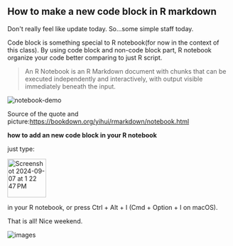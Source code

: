 ## How to make a new code block in R markdown 
Don't really feel like update today. So...some simple staff today. 

Code block is something special to R notebook(for now in the context of this class). By using code block and non-code block part, R notebook organize your code better comparing to just R script.
>An R Notebook is an R Markdown document with chunks that can be executed independently and interactively, with output visible immediately beneath the input.

![notebook-demo](https://github.com/user-attachments/assets/aa224ee4-cd17-4afa-bcac-46f5ae8c4258)

Source of the quote and picture:https://bookdown.org/yihui/rmarkdown/notebook.html

**how to add an new code block in your R notebook**

just type:

<img width="87" alt="Screenshot 2024-09-07 at 1 22 47 PM" src="https://github.com/user-attachments/assets/9fc5d475-8620-4dd4-b16f-dae04278bb81">

in your R notebook, or press Ctrl + Alt + I (Cmd + Option + I on macOS).

That is all! Nice weekend.

![images](https://github.com/user-attachments/assets/2113e416-f3c2-48db-a491-dbaecbd42d53)
